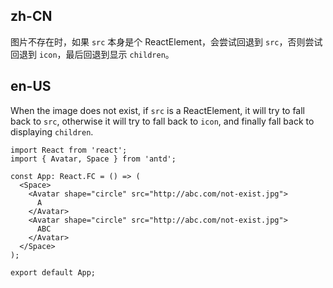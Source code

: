## zh-CN

图片不存在时，如果 `src` 本身是个 ReactElement，会尝试回退到 `src`，否则尝试回退到 `icon`，最后回退到显示 `children`。

## en-US

When the image does not exist, if `src` is a ReactElement, it will try to fall back to `src`, otherwise it will try to fall back to `icon`, and finally fall back to displaying `children`.
```tsx
import React from 'react';
import { Avatar, Space } from 'antd';

const App: React.FC = () => (
  <Space>
    <Avatar shape="circle" src="http://abc.com/not-exist.jpg">
      A
    </Avatar>
    <Avatar shape="circle" src="http://abc.com/not-exist.jpg">
      ABC
    </Avatar>
  </Space>
);

export default App;
```
